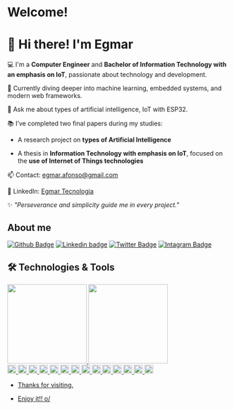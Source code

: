 # Welcome!

 

# 👋 Hi there! I'm Egmar

 

💻 I'm a **Computer Engineer** and **Bachelor of Information Technology with an emphasis on IoT**, passionate about technology and development.   

🌱 Currently diving deeper into machine learning, embedded systems, and modern web frameworks.  

💬 Ask me about types of artificial intelligence, IoT with ESP32.  

📚 I’ve completed two final papers during my studies:  

- A research project on **types of Artificial Intelligence**
  
- A thesis in **Information Technology with emphasis on IoT**, focused on the **use of Internet of Things technologies**
  
📫 Contact: egmar.afonso@gmail.com

 📎 LinkedIn: [Egmar Tecnologia](https://www.linkedin.com/in/egmar-tecnologia/)  
 
✨ *"Perseverance and simplicity guide me in every project."*

## About me

[![Github Badge](https://img.shields.io/badge/GitHub-100000?style=for-the-badge&logo=github&logoColor=white&link=https://github.com/afonsoegmar/afonsoegmar)](https://github.com/afonsoegmar/afonsoegmar)
[![Linkedin badge](https://img.shields.io/badge/LinkedIn-0077B5?style=for-the-badge&logo=linkedin&logoColor=white&link=https://www.linkedin.com/in/egmar-afonso-dos-santos-65936414/)](https://www.linkedin.com/in/egmar-afonso-dos-santos-65936414/)
[![Twitter Badge](https://img.shields.io/badge/Twitter-1DA1F2?style=for-the-badge&logo=twitter&logoColor=white&logoColor=white&link=https://twitter.com/AfonsoEgmar)](https://twitter.com/AfonsoEgmar)
[![Intagram Badge](https://img.shields.io/badge/Instagram-E4405F?style=for-the-badge&logo=instagram&logoColor=white&link=https//https://www.instagram.com/egmarafonsodos/)](https://www.instagram.com/egmarafonsodos/)
## 🛠️ Technologies & Tools
<div>
<a href="https://github.com/afonsoegmar">
<img height="180em" src="https://github-readme-stats.vercel.app/api/top-langs/?username=afonsoegmar&layout=compact&langs_count=7&theme=dracula"/>
<img height="180em" src="https://github-readme-stats.vercel.app/api?username=afonsoegmar&show_icons=true&theme=dracula&include_all_commits=true&count_private=true"/>
</div>
<code><img height= "20"src= "https://img.shields.io/badge/HTML5-E34F26.svg?style=for-the-badge&logo=HTML5&logoColor=white"></code>
<code><img height= "20"src= "https://img.shields.io/badge/CSS3-1572B6.svg?style=for-the-badge&logo=CSS3&logoColor=white"></code>
<code><img height= "20"src= "https://img.shields.io/badge/Tailwind%20CSS-06B6D4.svg?style=for-the-badge&logo=Tailwind-CSS&logoColor=white"></code>
<code><img height= "20"src= "https://img.shields.io/badge/JavaScript-F7DF1E.svg?style=for-the-badge&logo=JavaScript&logoColor=black"></code>
<code><img height= "20"src= "https://img.shields.io/badge/C++-00599C.svg?style=for-the-badge&logo=C++&logoColor=white"></code>
 <code><img height= "20"src= "https://img.shields.io/badge/c%23-%23239120.svg?style=for-the-badge&logo=c-sharp&logoColor=white"></code>
<code><img height= "20"src= "https://img.shields.io/badge/Microsoft%20SQL%20Server-CC2927?style=for-the-badge&logo=microsoft%20sql%20server&logoColor=white"></code>
<code><img height= "20"src= "https://img.shields.io/badge/Python-FFD43B?style=for-the-badge&logo=python&logoColor=blue"></code>
<code><img height= "20"src= "https://img.shields.io/badge/Next-black?style=for-the-badge&logo=next.js&logoColor=white"></code>
<code><img height= "20"src= "https://img.shields.io/badge/node.js-6DA55F?style=for-the-badge&logo=node.js&logoColor=white"></code>
<code><img height= "20"src= "https://img.shields.io/badge/react-%2320232a.svg?style=for-the-badge&logo=react&logoColor=%2361DAFB"></code>
<code><img height= "20"src= "https://img.shields.io/badge/TryHackMe-212C42.svg?style=for-the-badge&logo=TryHackMe&logoColor=white"></code>
<code><img height= "20"src= "https://img.shields.io/badge/Debian-D70A53?style=for-the-badge&logo=debian&logoColor=white"></code>
<code><img height= "20"src= "https://img.shields.io/badge/Kali-268BEE?style=for-the-badge&logo=kalilinux&logoColor=white"></code>

 - Thanks for visiting.

- Enjoy it!! o/
